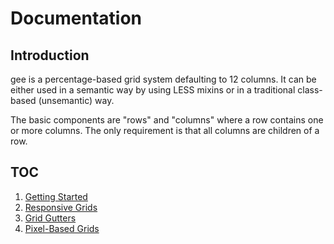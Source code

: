Documentation
=============

Introduction
------------

gee is a percentage-based grid system defaulting to 12 columns. It can be either
used in a semantic way by using LESS mixins or in a traditional class-based
(unsemantic) way.

The basic components are "rows" and "columns" where a row contains one or more
columns. The only requirement is that all columns are children of a row.

TOC
---

1. [Getting Started](Getting-Started.md)
2. [Responsive Grids](Responsive-Grids.md)
3. [Grid Gutters](Grid-Gutters.md)
4. [Pixel-Based Grids](Pixel-Based-Grids.md)
